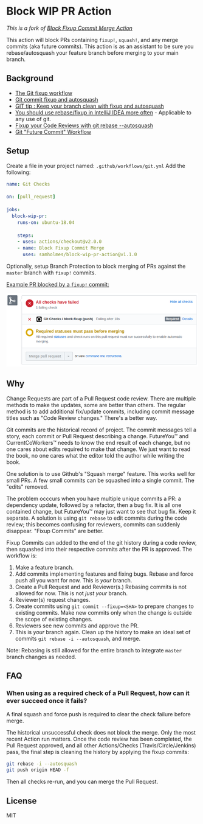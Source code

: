 # Block WIP PR Action

_This is a fork of [Block Fixup Commit Merge Action](https://github.com/13rac1/block-fixup-merge-action)_

This action will block PRs containing `fixup!`, `squash!`, and any merge commits
(aka future commits). This action is as an assistant to be sure you 
rebase/autosquash your feature branch before merging to your main branch.

## Background

* [The Git fixup workflow](https://dev.to/koffeinfrei/the-git-fixup-workflow-386d)
* [Git commit fixup and autosquash](https://blog.sebastian-daschner.com/entries/git-commit-fixup-autosquash)
* [GIT tip : Keep your branch clean with fixup and autosquash](https://fle.github.io/git-tip-keep-your-branch-clean-with-fixup-and-autosquash.html)
* [You should use rebase/fixup in IntelliJ IDEA more often](https://augustl.com/blog/2019/using_rebase_fixup_in_intellij_idea/) - Applicable to any use of git.
* [Fixup your Code Reviews with git rebase --autosquash](https://rietta.com/blog/git-rebase-autosquash-code-reviews/)
* [Git "Future Commit" Workflow](https://github.com/EdgeApp/edge-conventions/blob/master/git-future-commit-workflow.md)

## Setup

Create a file in your project named: `.github/workflows/git.yml` Add the
following:

```yaml
name: Git Checks

on: [pull_request]

jobs:
  block-wip-pr:
    runs-on: ubuntu-18.04

    steps:
    - uses: actions/checkout@v2.0.0
    - name: Block Fixup Commit Merge
      uses: samholmes/block-wip-pr-action@v1.1.0
```

Optionally, setup Branch Protection to block merging of PRs against the `master`
branch with `fixup!` commits.

[Example PR blocked by a `fixup!` commit:][example-pr]

[example-pr]:https://github.com/13rac1/block-fixup-merge-action/pull/1

[![PR merge blocked](images/block-fixup-example.png?raw=true)](images/block-fixup-example.png?raw=true)

## Why

Change Requests are part of a Pull Request code review. There are multiple
methods to make the updates, some are better than others. The regular method is
to add additional fix/update commits, including commit message titles such as
"Code Review changes." There's a better way.

Git commits are the historical record of project. The commit messages tell a
story, each commit or Pull Request describing a change. FutureYou™ and
CurrentCoWorkers™ needs to know the end result of each change, but no one
cares about edits required to make that change. We just want to read the book,
no one cares what the editor told the author while writing the book.

One solution is to use Github's "Squash merge" feature. This works well for
small PRs. A few small commits can be squashed into a single commit. The "edits"
removed.

The problem occcurs when you have multiple unique commits a PR: a dependency
update, followed by a refactor, then a bug fix. It is all one contained change,
but FutureYou™ may just want to see that bug fix. Keep it separate. A solution
is using `git rebase` to edit commits during the code review; this becomes
confusing for reviewers, commits can suddenly disappear. "Fixup Commits" are
better.

Fixup Commits can added to the end of the git history during a code review, then
squashed into their respective commits after the PR is approved. The workflow
is:

1. Make a feature branch.
2. Add commits implementing features and fixing bugs. Rebase and force push all
   you want for now. This is _your_ branch.
3. Create a Pull Request and add Reviewer(s.) Rebasing commits is not allowed
   for now. This is not _just your_ branch.
4. Reviewer(s) request changes.
5. Create commits using `git commit --fixup=<SHA>` to prepare changes to
   existing commits. Make new commits only when the change is outside the scope
   of existing changes.
6. Reviewers see new commits and approve the PR.
7. This is _your_ branch again. Clean up the history to make an ideal set of
   commits `git rebase -i --autosquash`, and merge.

Note: Rebasing is still allowed for the entire branch to integrate `master`
branch changes as needed.

## FAQ

### When using as a required check of a Pull Request, how can it ever succeed once it fails?

A final squash and force push is required to clear the check failure before merge.

The historical unsuccessful check does not block the merge. Only the most recent
Action run matters. Once the code review has been completed, the Pull Request
approved, and all other Actions/Checks (Travis/Circle/Jenkins) pass, the final
step is cleaning the history by applying the fixup commits:

```bash
git rebase -i --autosquash
git push origin HEAD -f
```

Then all checks re-run, and you can merge the Pull Request.

## License

MIT

